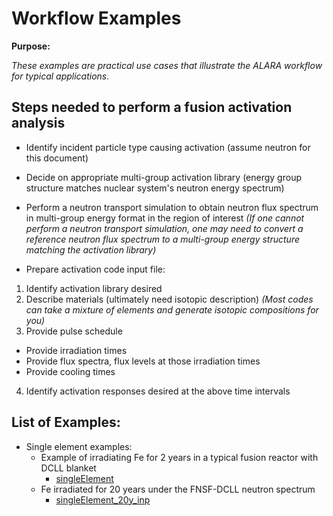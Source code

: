 # Workflow Examples

**Purpose:**

_These examples are practical use cases that illustrate the ALARA workflow for typical applications._

## Steps needed to perform a fusion activation analysis

* Identify incident particle type causing activation (assume neutron for this document)
* Decide on appropriate multi-group activation library (energy group structure matches nuclear system's neutron energy spectrum)
* Perform a neutron transport simulation to obtain neutron flux spectrum in multi-group energy format in the region of interest 
_(If one cannot perform a neutron transport simulation, one may need to convert a reference neutron flux spectrum to a multi-group energy structure matching the activation library)_

* Prepare activation code input file:

1. Identify activation library desired
2. Describe materials (ultimately need isotopic description)
_(Most codes can take a mixture of elements and generate isotopic compositions for you)_
3. Provide pulse schedule
- Provide irradiation times
- Provide flux spectra, flux levels at those irradiation times
- Provide cooling times

4. Identify activation responses desired at the above time intervals

## List of Examples:
- Single element examples:
   * Example of irradiating Fe for 2 years in a typical fusion reactor with DCLL blanket
     - [singleElement](singleElement.md)
   * Fe irradiated for 20 years under the FNSF-DCLL neutron spectrum
     - [singleElement_20y_inp](singleElement_20y_inp/alara_inp_fe_20y)
